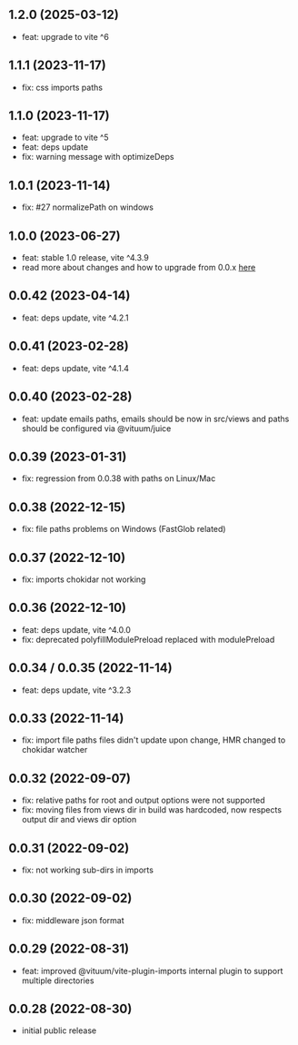 ## 1.2.0 (2025-03-12)
* feat: upgrade to vite ^6

## 1.1.1 (2023-11-17)
* fix: css imports paths

## 1.1.0 (2023-11-17)
* feat: upgrade to vite ^5
* feat: deps update
* fix: warning message with optimizeDeps

## 1.0.1 (2023-11-14)
* fix: #27 normalizePath on windows

## 1.0.0 (2023-06-27)
* feat: stable 1.0 release, vite ^4.3.9
* read more about changes and how to upgrade from 0.0.x [here](https://vituum.dev/guide/migrating-1-0.html)

## 0.0.42 (2023-04-14)
* feat: deps update, vite ^4.2.1

## 0.0.41 (2023-02-28)
* feat: deps update, vite ^4.1.4
 
## 0.0.40 (2023-02-28)
* feat: update emails paths, emails should be now in src/views and paths should be configured via @vituum/juice

## 0.0.39 (2023-01-31)
* fix: regression from 0.0.38 with paths on Linux/Mac

## 0.0.38 (2022-12-15)
* fix: file paths problems on Windows (FastGlob related)

## 0.0.37 (2022-12-10)
* fix: imports chokidar not working

## 0.0.36 (2022-12-10)
* feat: deps update, vite ^4.0.0
* fix: deprecated polyfillModulePreload replaced with modulePreload

## 0.0.34 / 0.0.35 (2022-11-14)
* feat: deps update, vite ^3.2.3

## 0.0.33 (2022-11-14)
* fix: import file paths files didn't update upon change, HMR changed to chokidar watcher

## 0.0.32 (2022-09-07)
* fix: relative paths for root and output options were not supported
* fix: moving files from views dir in build was hardcoded, now respects output dir and views dir option

## 0.0.31 (2022-09-02)
* fix: not working sub-dirs in imports

## 0.0.30 (2022-09-02)
* fix: middleware json format

## 0.0.29 (2022-08-31)
* feat: improved @vituum/vite-plugin-imports internal plugin to support multiple directories

## 0.0.28 (2022-08-30)
* initial public release
